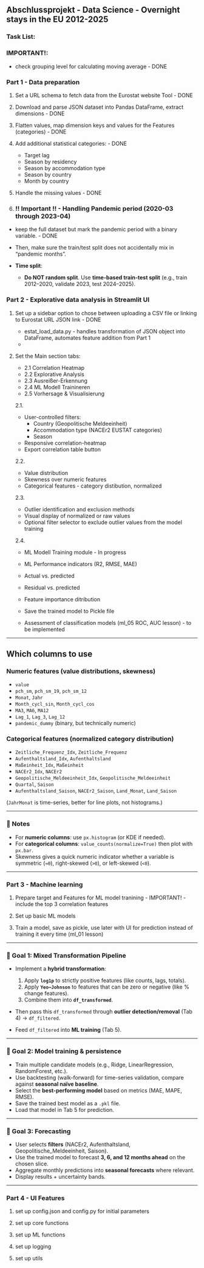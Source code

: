 ## Abschlussprojekt - Data Science - Overnight stays in the EU 2012-2025

### Task List:

### **IMPORTANT!:**
- check grouping level for calculating moving average - DONE

### Part 1 - Data preparation

1. Set a URL schema to fetch data from the Eurostat website Tool - DONE  

2. Download and parse JSON dataset into Pandas DataFrame, extract dimensions  - DONE  

3. Flatten values, map dimension keys and values for the Features (categories) - DONE  

4. Add additional statistical categories:   - DONE
   - Target lag 
   - Season by residency 
   - Season by accommodation type 
   - Season by country
   - Month by country

5. Handle the missing values - DONE

6. ### !! Important !! - Handling Pandemic period (2020-03 through 2023-04)
* keep the full dataset but mark the pandemic period with a binary variable. - DONE
* Then, make sure the train/test split does not accidentally mix in “pandemic months”.
* **Time split**:

  * **Do NOT random split**. Use **time-based train-test split** (e.g., train 2012–2020, validate 2023, test 2024–2025). 


### Part 2 - Explorative data analysis in Streamlit UI

1. Set up a sidebar option to chose between uploading a CSV file or linking to Eurostat URL JSON link - DONE
   - estat_load_data.py - handles transformation of JSON object into DataFrame, automates feature addition from Part 1
   - 

2. Set the Main section tabs:  
   - 2.1 Correlation Heatmap
   - 2.2 Explorative Analysis
   - 2.3 Ausreißer-Erkennung
   - 2.4 ML Modell Trainineren
   - 2.5 Vorhersage & Visualisierung

   2.1.
   - User-controlled filters:
      * Country (Geopolitische Meldeeinheit)
      * Accommodation type (NACEr2 EUSTAT categories)
      * Season
   - Responsive correlation-heatmap
   - Export correlation table button

   2.2. 
   - Value distribution
   - Skewness over numeric features
   - Categorical features - category distibution, normalized

   2.3.
   - Outlier identification and exclusion methods
   - Visual display of normalized or raw values
   - Optional filter selector to exclude outlier values from the model training

   2.4.
   - ML Modell Training module - In progress
   - ML Performance indicators (R2, RMSE, MAE)
   - Actual vs. predicted
   - Residual vs. predicted
   - Feature importance ditribution
   - Save the trained model to Pickle file


   - Assessment of classification models (ml_05 ROC, AUC lesson) - to be implemented

---

## Which columns to use

### Numeric features (value distributions, skewness)

* `value`
* `pch_sm`, `pch_sm_19`, `pch_sm_12`
* `Monat`, `Jahr`
* `Month_cycl_sin`, `Month_cycl_cos`
* `MA3`, `MA6`, `MA12`
* `Lag_1`, `Lag_3`, `Lag_12`
* `pandemic_dummy` (binary, but technically numeric)

### Categorical features (normalized category distribution)

* `Zeitliche_Frequenz_Idx`, `Zeitliche_Frequenz`
* `Aufenthaltsland_Idx`, `Aufenthaltsland`
* `Maßeinheit_Idx`, `Maßeinheit`
* `NACEr2_Idx`, `NACEr2`
* `Geopolitische_Meldeeinheit_Idx`, `Geopolitische_Meldeeinheit`
* `Quartal`, `Saison`
* `Aufenthaltsland_Saison`, `NACEr2_Saison`, `Land_Monat`, `Land_Saison`

(`JahrMonat` is time-series, better for line plots, not histograms.)

---

### 🔑 Notes

* For **numeric columns**: use `px.histogram` (or KDE if needed).
* For **categorical columns**: `value_counts(normalize=True)` then plot with `px.bar`.
* Skewness gives a quick numeric indicator whether a variable is symmetric (`≈0`), right-skewed (`>0`), or left-skewed (`<0`).

---



### Part 3 - Machine learning

1. Prepare target and Features for ML model tranining - IMPORTANT! - include the top 3 correlation features

2. Set up basic ML models

3. Train a model, save as pickle, use later with UI for prediction instead of training it every time (ml_01 lesson)


---

### 🎯 Goal 1: Mixed Transformation Pipeline

* Implement a **hybrid transformation**:

  1. Apply **`log1p`** to strictly positive features (like counts, lags, totals).
  2. Apply **`Yeo–Johnson`** to features that can be zero or negative (like % change features).
  3. Combine them into **`df_transformed`**.
* Then pass this `df_transformed` through **outlier detection/removal** (Tab 4) → `df_filtered`.
* Feed `df_filtered` into **ML training** (Tab 5).

---

### 🎯 Goal 2: Model training & persistence

* Train multiple candidate models (e.g., Ridge, LinearRegression, RandomForest, etc.).
* Use backtesting (walk-forward) for time-series validation, compare against **seasonal naïve baseline**.
* Select the **best-performing model** based on metrics (MAE, MAPE, RMSE).
* Save the trained best model as a `.pkl` file.
* Load that model in Tab 5 for prediction.

---

### 🎯 Goal 3: Forecasting

* User selects **filters** (NACEr2, Aufenthaltsland, Geopolitische\_Meldeeinheit, Saison).
* Use the trained model to forecast **3, 6, and 12 months ahead** on the chosen slice.
* Aggregate monthly predictions into **seasonal forecasts** where relevant.
* Display results + uncertainty bands.

---


 


### Part 4 - UI Features

1. set up config.json and config.py for initial parameters

2. set up core functions

3. set up ML functions

4. set up logging

5. set up utils


